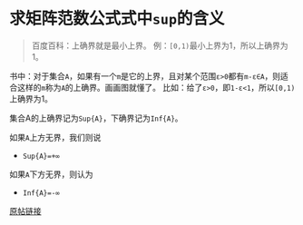 # 求矩阵范数公式式中`sup`的含义
> 百度百科：上确界就是最小上界。
例：`[0,1)`最小上界为1，所以上确界为1。

书中：对于集合`A`，如果有一个`m`是它的上界，且对某个范围`ε>0`都有`m-ε∈A`，则适合这样的`m`称为`A`的上确界。画画图就懂了。
比如：给了`ε>0`，即`1-ε<1`，所以`[0,1)`上确界为1。

集合A的上确界记为`Sup{A}`，下确界记为`Inf{A}`。

如果`A`上方无界，我们则说
- `Sup{A}=+∞`

如果`A`下方无界，则认为
- `Inf{A}=-∞`

[原帖链接](https://blog.csdn.net/wasefadg/article/details/53390556)
